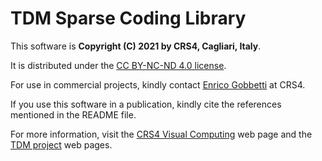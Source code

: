 TDM Sparse Coding Library
=========================

This software is **Copyright (C) 2021 by CRS4, Cagliari, Italy**.

It is distributed under the [CC BY-NC-ND 4.0 license](https://creativecommons.org/licenses/by-nc-nd/4.0/legalcode).

For use in commercial projects, kindly contact [Enrico Gobbetti](mailto:gobbetti@crs4.it) at CRS4.

If you use this software in a publication, kindly cite the references mentioned in the README file.

For more information, visit the [CRS4 Visual Computing](http://www.crs4.it/vic/) web page and the [TDM project](http://www.tdm-project.it) web pages. 
